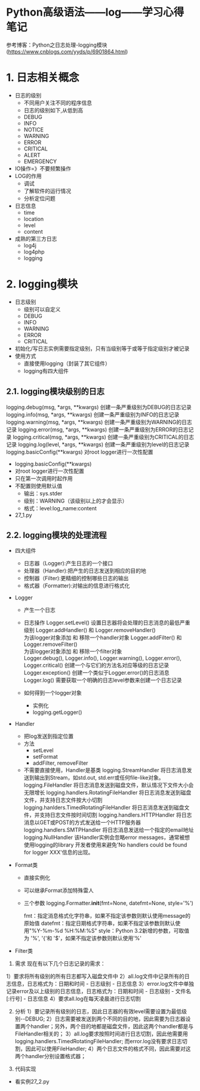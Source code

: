 # **Python高级语法——log——学习心得笔记**

参考博客：Python之日志处理-logging模块(https://www.cnblogs.com/yyds/p/6901864.html)

# 1. 日志相关概念
- 日志的级别
    - 不同用户关注不同的程序信息
    - 日志的级别如下,从低到高
    - DEBUG
    - INFO
    - NOTICE
    - WARNING
    - ERROR
    - CRITICAL
    - ALERT
    - EMERGENCY
- IO操作=》不要频繁操作
- LOG的作用
    - 调试
    - 了解软件的运行情况
    - 分析定位问题
- 日志信息
    - time
    - location
    - level
    - content
- 成熟的第三方日志
    - log4j
    - log4php
    - logging

# 2. logging模块
- 日志级别
    - 级别可以自定义
    - DEBUG
    - INFO
    - WARNING
    - ERROR
    - CRITICAL
- 初始化/写日志实例需要指定级别，只有当级别等于或等于指定级别才被记录
- 使用方式
    - 直接使用logging（封装了其它组件）
    - logging有四大组件

## 2.1. logging模块级别的日志
logging.debug(msg, *args, **kwargs)	创建一条严重级别为DEBUG的日志记录
logging.info(msg, *args, **kwargs)	创建一条严重级别为INFO的日志记录
logging.warning(msg, *args, **kwargs)	创建一条严重级别为WARNING的日志记录
logging.error(msg, *args, **kwargs)	创建一条严重级别为ERROR的日志记录
logging.critical(msg, *args, **kwargs)	创建一条严重级别为CRITICAL的日志记录
logging.log(level, *args, **kwargs)	创建一条严重级别为level的日志记录
logging.basicConfig(**kwargs)	对root logger进行一次性配置   

- logging.basicConfig(**kwargs)
- 对root logger进行一次性配置
- 只在第一次调用时起作用
- 不配置则使用默认值
    - 输出：sys.stder
    - 级别：WARNING（该级别以上的才会显示）
    - 格式：level:log_name:content
- 27_1.py   

## 2.2. logging模块的处理流程
- 四大组件
    - 日志器（Logger):产生日志的一个接口
    - 处理器（Handler):把产生的日志发送到相应的目的地
    - 控制器（Filter):更精细的控制哪些日志的输出
    - 格式器（Formatter):对输出的信息进行格式化
- Logger
    - 产生一个日志
    - 日志操作
         Logger.setLevel()	设置日志器将会处理的日志消息的最低严重级别
         Logger.addHandler() 和 Logger.removeHandler()	
         为该logger对象添加 和 移除一个handler对象
         Logger.addFilter() 和 Logger.removeFilter()	    
         为该logger对象添加 和 移除一个filter对象  
         Logger.debug(), Logger.info(), Logger.warning(), Logger.error(), Logger.critical()	
         创建一个与它们的方法名对应等级的日志记录
         Logger.exception()	创建一个类似于Logger.error()的日志消息
         Logger.log()	需要获取一个明确的日志level参数来创建一个日志记录 

    - 如何得到一个logger对象
        - 实例化
        - logging.getLogger()
        
- Handler
    - 把log发送到指定位置
    - 方法
        - setLevel
        - setFormat
        - addFilter, removeFilter     
    - 不需要直接使用，Handler是基类
    logging.StreamHandler	将日志消息发送到输出到Stream，如std.out, std.err或任何file-like对象。
    logging.FileHandler	将日志消息发送到磁盘文件，默认情况下文件大小会无限增长
    logging.handlers.RotatingFileHandler	将日志消息发送到磁盘文件，并支持日志文件按大小切割
    logging.hanlders.TimedRotatingFileHandler	将日志消息发送到磁盘文件，并支持日志文件按时间切割
    logging.handlers.HTTPHandler	将日志消息以GET或POST的方式发送给一个HTTP服务器
    logging.handlers.SMTPHandler	将日志消息发送给一个指定的email地址
    logging.NullHandler	该Handler实例会忽略error messages，通常被想使用logging的library
    开发者使用来避免'No handlers could be found for logger XXX'信息的出现。  
          
- Format类
    - 直接实例化
    - 可以继承Format添加特殊雷人
    - 三个参数
        logging.Formatter.__init__(fmt=None, datefmt=None, style='%')
        
        fmt：指定消息格式化字符串，如果不指定该参数则默认使用message的原始值
        datefmt：指定日期格式字符串，如果不指定该参数则默认使用"%Y-%m-%d %H:%M:%S"
        style：Python 3.2新增的参数，可取值为 '%', '{'和 '$'，如果不指定该参数则默认使用'%'         
        
- Filter类



1. 需求
现在有以下几个日志记录的需求：

1）要求将所有级别的所有日志都写入磁盘文件中
2）all.log文件中记录所有的日志信息，日志格式为：日期和时间 - 日志级别 - 日志信息
3）error.log文件中单独记录error及以上级别的日志信息，日志格式为：日期和时间 - 日志级别 - 文件名[:行号] - 日志信息
4）要求all.log在每天凌晨进行日志切割

2. 分析
1）要记录所有级别的日志，因此日志器的有效level需要设置为最低级别--DEBUG;
2）日志需要被发送到两个不同的目的地，因此需要为日志器设置两个handler；另外，两个目的地都是磁盘文件，因此这两个handler都是与FileHandler相关的；
3）all.log要求按照时间进行日志切割，因此他需要用logging.handlers.TimedRotatingFileHandler; 而error.log没有要求日志切割，因此可以使用FileHandler;
4）两个日志文件的格式不同，因此需要对这两个handler分别设置格式器；

3. 代码实现
- 看实例27_2.py
